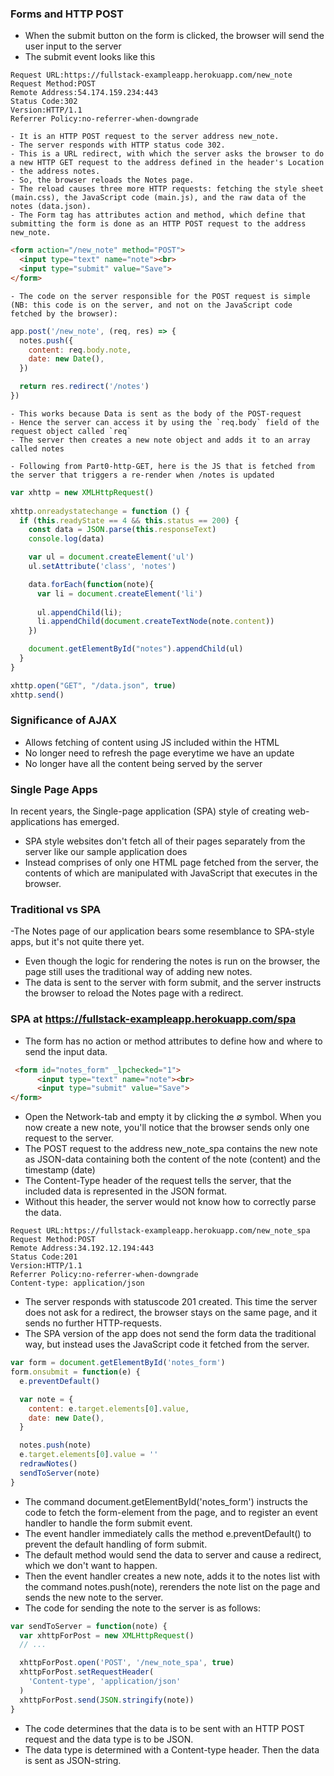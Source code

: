 ### Forms and HTTP POST
  - When the submit button on the form is clicked, the browser will send the user input to the server
  - The submit event looks like this

```HTTP
Request URL:https://fullstack-exampleapp.herokuapp.com/new_note
Request Method:POST
Remote Address:54.174.159.234:443
Status Code:302
Version:HTTP/1.1
Referrer Policy:no-referrer-when-downgrade
```

    - It is an HTTP POST request to the server address new_note. 
    - The server responds with HTTP status code 302. 
    - This is a URL redirect, with which the server asks the browser to do a new HTTP GET request to the address defined in the header's Location - the address notes.
    - So, the browser reloads the Notes page. 
    - The reload causes three more HTTP requests: fetching the style sheet (main.css), the JavaScript code (main.js), and the raw data of the notes (data.json). 
    - The Form tag has attributes action and method, which define that submitting the form is done as an HTTP POST request to the address new_note. 

```HTML
<form action="/new_note" method="POST">
  <input type="text" name="note"><br>
  <input type="submit" value="Save">
</form>
```
    - The code on the server responsible for the POST request is simple (NB: this code is on the server, and not on the JavaScript code fetched by the browser):

```javascript
app.post('/new_note', (req, res) => {
  notes.push({
    content: req.body.note,
    date: new Date(),
  })

  return res.redirect('/notes')
})
```
    - This works because Data is sent as the body of the POST-request
    - Hence the server can access it by using the `req.body` field of the request object called `req`
    - The server then creates a new note object and adds it to an array called notes 

    - Following from Part0-http-GET, here is the JS that is fetched from the server that triggers a re-render when /notes is updated

```javascript
var xhttp = new XMLHttpRequest()
  
xhttp.onreadystatechange = function () {
  if (this.readyState == 4 && this.status == 200) {
    const data = JSON.parse(this.responseText)
    console.log(data)

    var ul = document.createElement('ul')
    ul.setAttribute('class', 'notes')

    data.forEach(function(note){
      var li = document.createElement('li')
      
      ul.appendChild(li);
      li.appendChild(document.createTextNode(note.content))
    })

    document.getElementById("notes").appendChild(ul)
  }
}

xhttp.open("GET", "/data.json", true)
xhttp.send()
```

### Significance of AJAX
- Allows fetching of content using JS included within the HTML
- No longer need to refresh the page everytime we have an update
- No longer have all the content being served by the server

### Single Page Apps
In recent years, the Single-page application (SPA) style of creating web-applications has emerged. 
- SPA style websites don't fetch all of their pages separately from the server like our sample application does
- Instead comprises of only one HTML page fetched from the server, the contents of which are manipulated with JavaScript that executes in the browser.


### Traditional vs SPA
-The Notes page of our application bears some resemblance to SPA-style apps, but it's not quite there yet. 
- Even though the logic for rendering the notes is run on the browser, the page still uses the traditional way of adding new notes. 
- The data is sent to the server with form submit, and the server instructs the browser to reload the Notes page with a redirect.

### SPA at https://fullstack-exampleapp.herokuapp.com/spa
- The form has no action or method attributes to define how and where to send the input data.

```html 
 <form id="notes_form" _lpchecked="1">
      <input type="text" name="note"><br>
      <input type="submit" value="Save">
</form>
```
- Open the Network-tab and empty it by clicking the ∅ symbol. When you now create a new note, you'll notice that the browser sends only one request to the server. 
- The POST request to the address new_note_spa contains the new note as JSON-data containing both the content of the note (content) and the timestamp (date)
- The Content-Type header of the request tells the server, that the included data is represented in the JSON format.
- Without this header, the server would not know how to correctly parse the data.

```HTTP
Request URL:https://fullstack-exampleapp.herokuapp.com/new_note_spa
Request Method:POST
Remote Address:34.192.12.194:443
Status Code:201
Version:HTTP/1.1
Referrer Policy:no-referrer-when-downgrade
Content-type: application/json
```

- The server responds with statuscode 201 created. This time the server does not ask for a redirect, the browser stays on the same page, and it sends no further HTTP-requests.
- The SPA version of the app does not send the form data the traditional way, but instead uses the JavaScript code it fetched from the server.

```javascript
var form = document.getElementById('notes_form')
form.onsubmit = function(e) {
  e.preventDefault()

  var note = {
    content: e.target.elements[0].value,
    date: new Date(),
  }

  notes.push(note)
  e.target.elements[0].value = ''
  redrawNotes()
  sendToServer(note)
}
```

- The command document.getElementById('notes_form') instructs the code to fetch the form-element from the page, and to register an event handler to handle the form submit event. 
- The event handler immediately calls the method e.preventDefault() to prevent the default handling of form submit. 
- The default method would send the data to server and cause a redirect, which we don't want to happen.
- Then the event handler creates a new note, adds it to the notes list with the command notes.push(note), rerenders the note list on the page and sends the new note to the server.
- The code for sending the note to the server is as follows: 

```javascript
var sendToServer = function(note) {
  var xhttpForPost = new XMLHttpRequest()
  // ...

  xhttpForPost.open('POST', '/new_note_spa', true)
  xhttpForPost.setRequestHeader(
    'Content-type', 'application/json'
  )
  xhttpForPost.send(JSON.stringify(note))
}
```

- The code determines that the data is to be sent with an HTTP POST request and the data type is to be JSON. 
- The data type is determined with a Content-type header. Then the data is sent as JSON-string. 